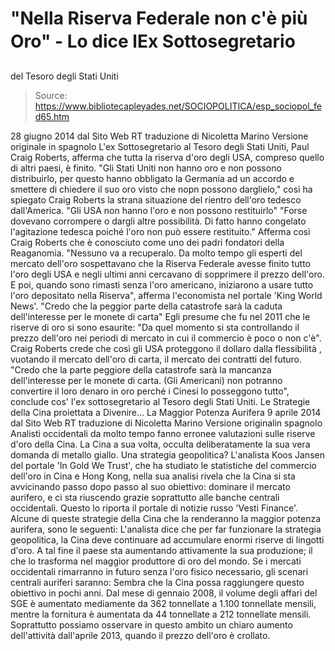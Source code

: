 # "Nella Riserva Federale non c'è più Oro" - Lo dice lEx Sottosegretario 
del Tesoro degli Stati Uniti

> Source: https://www.bibliotecapleyades.net/SOCIOPOLITICA/esp_sociopol_fed65.htm

28 giugno 2014
dal Sito Web
RT
traduzione di
Nicoletta Marino
Versione originale in spagnolo
L'ex Sottosegretario al Tesoro degli Stati Uniti,
Paul Craig Roberts,
afferma che tutta la riserva d'oro degli USA, compreso quello di altri
paesi, è finito.
"Gli Stati Uniti non hanno oro e non possono distribuirlo, per questo hanno
obbligato la Germania ad un accordo e smettere di chiedere il suo oro visto
che nopn possono darglielo," così ha spiegato Craig Roberts la strana
situazione del
rientro dell'oro tedesco
dall'America.
"Gli USA non hanno l'oro
e non possono restituirlo"
"Forse dovevano corrompere o dargli altre possibilità. Di fatto hanno
congelato l'agitazione tedesca poiché l'oro non può essere restituito."
Afferma così Craig Roberts che è conosciuto come uno dei padri fondatori
della Reaganomia.
"Nessuno va a recuperalo. Da molto tempo gli esperti del mercato dell'oro
sospettavano che la Riserva Federale avesse finito tutto l'oro degli USA e
negli ultimi anni cercavano di sopprimere il prezzo dell'oro. E poi, quando
sono rimasti senza l'oro americano, iniziarono a usare tutto l'oro
depositato nella Riserva", afferma l'economista nel portale 'King
World News'.
"Credo che la peggior parte della catastrofe
sarà la caduta dell'interesse per le monete di carta"
Egli presume che fu nel 2011 che le riserve di oro si sono esaurite:
"Da
quel momento si sta controllando il prezzo dell'oro nei periodi di mercato
in cui il commercio è poco o non c'è".
Craig Roberts crede che così gli USA proteggono il dollaro dalla
flessibilità , vuotando il mercato dell'oro di carta, il mercato dei
contratti del futuro.
"Credo che la parte peggiore della catastrofe sarà la mancanza
dell'interesse per le monete di carta. (Gli Americani) non potranno
convertire il loro denaro in oro perché
i Cinesi lo posseggono tutto",
conclude cos' l'ex sottosegretario al Tesoro degli Stati Uniti.
Le Strategie della Cina proiettata a Divenire...
La Maggior Potenza Aurifera
9
aprile 2014
dal Sito Web
RT
traduzione di
Nicoletta Marino
Versione originalin spagnolo
Analisti occidentali da molto tempo fanno erronee valutazioni sulle riserve
d'oro della Cina. La Cina a sua volta, occulta deliberatamente la sua vera
domanda di metallo giallo.
Una
strategia geopolitica?
L'analista Koos Jansen del portale 'In
Gold We Trust',
che ha studiato le statistiche del commercio dell'oro in Cina e Hong Kong,
nella sua analisi rivela che la Cina si sta avvicinando passo dopo passo al
suo obiettivo:
dominare il mercato aurifero,
e ci sta riuscendo grazie soprattutto alle banche centrali occidentali.
Questo lo riporta il portale di notizie russo 'Vesti
Finance'.
Alcune di queste strategie della Cina che la renderanno la maggior potenza
aurifera, sono le seguenti:
L'analista dice che per far funzionare la strategia geopolitica, la Cina
deve continuare ad accumulare enormi riserve di lingotti d'oro. A tal fine
il paese sta aumentando attivamente la sua produzione; il che lo trasforma
nel maggior produttore di oro del mondo.
Se
i mercati occidentali rimarranno in futuro senza l'oro fisico necessario,
gli scenari centrali auriferi saranno:
Sembra che la Cina possa raggiungere questo obiettivo in pochi anni.
Dal
mese di gennaio 2008, il volume degli affari del SGE è aumentato mediamente
da 362 tonnellate a 1.100 tonnellate mensili, mentre la fornitura è
aumentata da 44 tonnellate a 212 tonnellate mensili.
Soprattutto possiamo osservare in questo ambito un chiaro aumento
dell'attività dall'aprile 2013, quando il prezzo dell'oro è crollato.
